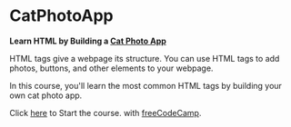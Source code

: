 # CatPhotoApp

<strong>Learn HTML by Building a <a href="https://teoptl.github.io/CatPhotoApp">Cat Photo App</a></strong>

HTML tags give a webpage its structure. You can use HTML tags to add photos, buttons, and other elements to your webpage.

In this course, you'll learn the most common HTML tags by building your own cat photo app.

Click <a href="https://www.freecodecamp.org/learn/2022/responsive-web-design/learn-html-by-building-a-cat-photo-app/step-1">here</a> to Start the course.
with <a href="https://freecodecamp.org">freeCodeCamp</a>.
